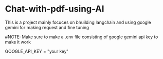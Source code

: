 # Chat-with-pdf-using-AI

This is a project mainly focuces on bhuilding langchain and using google gemini for making request and fine tuning 

#NOTE: Make sure to make a .env file consisting of google gemini api key to make it work

GOOGLE_API_KEY = "your key"
